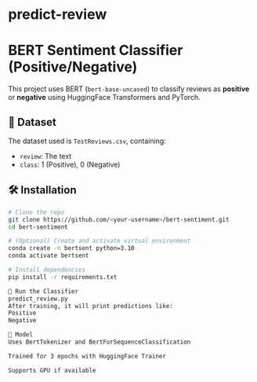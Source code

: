 # predict-review
# BERT Sentiment Classifier (Positive/Negative)

This project uses BERT (`bert-base-uncased`) to classify reviews as **positive** or **negative** using HuggingFace Transformers and PyTorch.

## 📁 Dataset

The dataset used is `TestReviews.csv`, containing:

- `review`: The text
- `class`: 1 (Positive), 0 (Negative)

## 🛠️ Installation

```bash
# Clone the repo
git clone https://github.com/<your-username>/bert-sentiment.git
cd bert-sentiment

# (Optional) Create and activate virtual environment
conda create -n bertsent python=3.10
conda activate bertsent

# Install dependencies
pip install -r requirements.txt

🚀 Run the Classifier
predict_review.py
After training, it will print predictions like:
Positive
Negative

🧠 Model
Uses BertTokenizer and BertForSequenceClassification

Trained for 3 epochs with HuggingFace Trainer

Supports GPU if available


